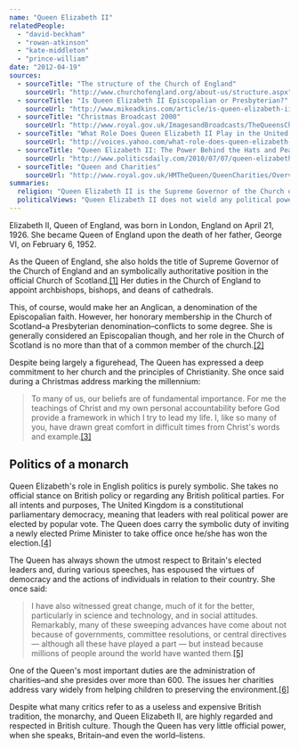 ```yaml
---
name: "Queen Elizabeth II"
relatedPeople:
  - "david-beckham"
  - "rowan-atkinson"
  - "kate-middleton"
  - "prince-william"
date: "2012-04-19"
sources:
  - sourceTitle: "The structure of the Church of England"
    sourceUrl: "http://www.churchofengland.org/about-us/structure.aspx"
  - sourceTitle: "Is Queen Elizabeth II Episcopalian or Presbyterian?"
    sourceUrl: "http://www.mikeadkins.com/article/is-queen-elizabeth-ii-episcopalian-or-presbyterian/"
  - sourceTitle: "Christmas Broadcast 2000"
    sourceUrl: "http://www.royal.gov.uk/ImagesandBroadcasts/TheQueensChristmasBroadcasts/ChristmasBroadcasts/ChristmasBroadcast2000.aspx"
  - sourceTitle: "What Role Does Queen Elizabeth II Play in the United Kingdom?"
    sourceUrl: "http://voices.yahoo.com/what-role-does-queen-elizabeth-ii-play-united-379264.html"
  - sourceTitle: "Queen Elizabeth II: The Power Behind the Hats and Pearls"
    sourceUrl: "http://www.politicsdaily.com/2010/07/07/queen-elizabeth-ii-the-power-behind-the-hats-and-pearls/"
  - sourceTitle: "Queen and Charities"
    sourceUrl: "http://www.royal.gov.uk/HMTheQueen/QueenCharities/Overview.aspx"
summaries:
  religion: "Queen Elizabeth II is the Supreme Governor of the Church of England, an Anglican/Episcopalian church. She is also an honorary member of the Church of Scotland, a Presbyterian church."
  politicalViews: "Queen Elizabeth II does not wield any political power in England and remains politically neutral as her symbolic position dictates."
---
```


Elizabeth II, Queen of England, was born in London, England on April 21, 1926. She became Queen of England upon the death of her father, George VI, on February 6, 1952.

As the Queen of England, she also holds the title of Supreme Governor of the Church of England and an symbolically authoritative position in the official Church of Scotland.<a class="source-citation" href="#http%3A%2F%2Fwww.churchofengland.org%2Fabout-us%2Fstructure.aspx" title="The structure of the Church of England">[1]</a> Her duties in the Church of England to appoint archbishops, bishops, and deans of cathedrals.

This, of course, would make her an Anglican, a denomination of the Episcopalian faith. However, her honorary membership in the Church of Scotland–a Presbyterian denomination–conflicts to some degree. She is generally considered an Episcopalian though, and her role in the Church of Scotland is no more than that of a common member of the church.<a class="source-citation" href="#http%3A%2F%2Fwww.mikeadkins.com%2Farticle%2Fis-queen-elizabeth-ii-episcopalian-or-presbyterian%2F" title="Is Queen Elizabeth II Episcopalian or Presbyterian?">[2]</a>

Despite being largely a figurehead, The Queen has expressed a deep commitment to her church and the principles of Christianity. She once said during a Christmas address marking the millennium:

>To many of us, our beliefs are of fundamental importance. For me the teachings of Christ and my own personal accountability before God provide a framework in which I try to lead my life. I, like so many of you, have drawn great comfort in difficult times from Christ's words and example.<a class="source-citation" href="#http%3A%2F%2Fwww.royal.gov.uk%2FImagesandBroadcasts%2FTheQueensChristmasBroadcasts%2FChristmasBroadcasts%2FChristmasBroadcast2000.aspx" title="Christmas Broadcast 2000">[3]</a>

## Politics of a monarch

Queen Elizabeth's role in English politics is purely symbolic. She takes no official stance on British policy or regarding any British political parties. For all intents and purposes, The United Kingdom is a constitutional parliamentary democracy, meaning that leaders with real political power are elected by popular vote. The Queen does carry the symbolic duty of inviting a newly elected Prime Minister to take office once he/she has won the election.<a class="source-citation" href="#http%3A%2F%2Fvoices.yahoo.com%2Fwhat-role-does-queen-elizabeth-ii-play-united-379264.html" title="What Role Does Queen Elizabeth II Play in the United Kingdom?">[4]</a>

The Queen has always shown the utmost respect to Britain's elected leaders and, during various speeches, has espoused the virtues of democracy and the actions of individuals in relation to their country. She once said:

>I have also witnessed great change, much of it for the better, particularly in science and technology, and in social attitudes. Remarkably, many of these sweeping advances have come about not because of governments, committee resolutions, or central directives — although all these have played a part — but instead because millions of people around the world have wanted them.<a class="source-citation" href="#http%3A%2F%2Fwww.politicsdaily.com%2F2010%2F07%2F07%2Fqueen-elizabeth-ii-the-power-behind-the-hats-and-pearls%2F" title="Queen Elizabeth II: The Power Behind the Hats and Pearls">[5]</a>

One of the Queen's most important duties are the administration of charities–and she presides over more than 600. The issues her charities address vary widely from helping children to preserving the environment.<a class="source-citation" href="#http%3A%2F%2Fwww.royal.gov.uk%2FHMTheQueen%2FQueenCharities%2FOverview.aspx" title="Queen and Charities">[6]</a>

Despite what many critics refer to as a useless and expensive British tradition, the monarchy, and Queen Elizabeth II, are highly regarded and respected in British culture. Though the Queen has very little official power, when she speaks, Britain–and even the world–listens.